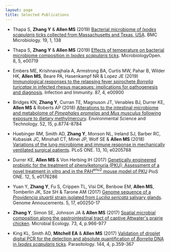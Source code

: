 ```yaml
---
layout: page
title: Selected Publications
---
```


* Thapa S, **Zhang Y** & **Allen MS** (2019) [Bacterial microbiome of *Ixodes scapularis* ticks collected from Massachusetts and Texas, USA](https://bmcmicrobiol.biomedcentral.com/articles/10.1186/s12866-019-1514-7). BMC Microbiology. 19, 1, 138 

* Thapa S, **Zhang Y** & **Allen MS** (2019) [Effects of temperature on bacterial microbiome composition in *Ixodes scapularis* ticks](https://onlinelibrary.wiley.com/doi/full/10.1002/mbo3.719). MicrobiologyOpen. 8, 5, e00719

* Embers ME, Krishnavajhala A, Armstrong BA, Curtis MW, Pahar B, Wilder HK, **Allen MS**, Beare PA, Hasenkampf NR & Lopez JE (2019) [Immunological responses to the relapsing fever spirochete *Borrelia turicatae* in infected rhesus macaques: implications for pathogenesis and diagnosis](https://iai.asm.org/content/87/4/e00900-18.long). Infection and Immunity. 87, 4, e00900

* Bridges KN, **Zhang Y**, Curran TE, Magnuson JT, Venables BJ, Durrer KE, **Allen MS** & Roberts AP (2018) [Alterations to the intestinal microbiome and metabolome of *Pimephales promelas* and *Mus musculus* following exposure to dietary methylmercury](https://pubs.acs.org/doi/abs/10.1021/acs.est.8b01150). Environmental Science and Technology. 52, 15, p.8774-8784

* Huebinger RM, Smith AD, **Zhang Y**, Monson NL, Ireland SJ, Barber RC, Kubasiak JC, Minshall CT, Minei JP, Wolf SE & **Allen MS** (2018) [Variations of the lung microbiome and immune response in mechanically ventilated surgical patients](https://journals.plos.org/plosone/article?id=10.1371/journal.pone.0205788). PLoS ONE. 13, 10, e0205788

* Durrer KE, **Allen MS** & Von Herbing IH (2017) [Genetically engineered probiotic for the treatment of phenylketonuria (PKU); Assessment of a novel treatment in vitro and in the PAH<sup>enu2</sup> mouse model of PKU](https://journals.plos.org/plosone/article?id=10.1371/journal.pone.0176286) PloS ONE. 12, 5, e0176286

* Yuan Y, **Zhang Y**, Fu S, Crippen TL, Visi DK, Benbow EM, **Allen MS**, Tomberlin JK, Sze SH & Tarone AM (2017) [Genome sequence of a *Providencia stuartii* strain isolated from *Lucilia sericata* salivary glands](https://www.ncbi.nlm.nih.gov/pmc/articles/PMC5408114/). Genome Annoucements. 5, 17, e00250-17

* **Zhang Y**, Simon SE, Johnson JA & **Allen MS** (2017) [Spatial microbial composition along the gastrointestinal tract of captive Attwater's prairie chicken](https://link.springer.com/article/10.1007%2Fs00248-016-0870-1). Microbial Ecology. 73, 4, p.966-977

* King KL, Smith AD, **Mitchell EA** & **Allen MS** (2017) [Validation of droplet digital PCR for the detection and absolute quantification of *Borrelia* DNA in *Ixodes scapularis* ticks](https://www.cambridge.org/core/journals/parasitology/article/validation-of-droplet-digital-pcr-for-the-detection-and-absolute-quantification-of-borrelia-dna-in-ixodes-scapularis-ticks/A47CEB12C767C573BEB7AD8BD8E3A252). Parasitology. 144, 4, p.359-367

